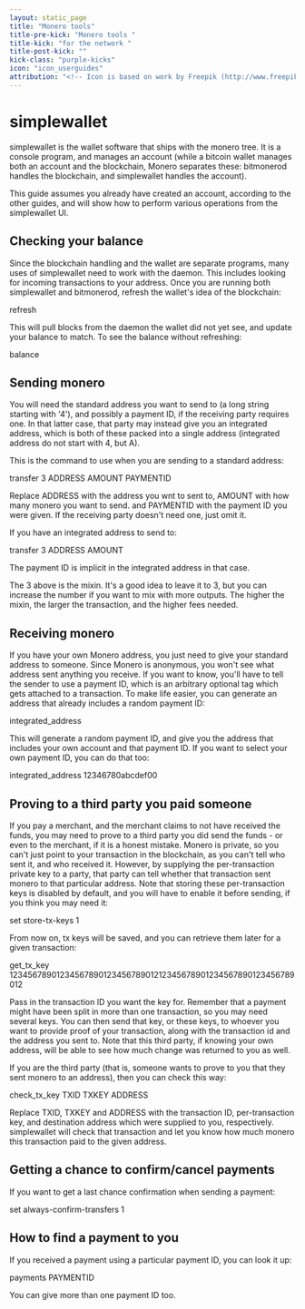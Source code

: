 ```yaml
---
layout: static_page
title: "Monero tools"
title-pre-kick: "Monero tools "
title-kick: "for the network "
title-post-kick: ""
kick-class: "purple-kicks"
icon: "icon_userguides"
attribution: "<!-- Icon is based on work by Freepik (http://www.freepik.com) and is licensed under Creative Commons BY 3.0 -->"
---
```

# simplewallet

simplewallet is the wallet software that ships with the monero tree. It is a console program,
and manages an account (while a bitcoin wallet manages both an account and the blockchain,
Monero separates these: bitmonerod handles the blockchain, and simplewallet handles the account).

This guide assumes you already have created an account, according to the other guides, and
will show how to perform various operations from the simplewallet UI.


## Checking your balance

Since the blockchain handling and the wallet are separate programs, many uses of simplewallet
need to work with the daemon. This includes looking for incoming transactions to your address.
Once you are running both simplewallet and bitmonerod, refresh the wallet's idea of the blockchain:

  refresh

This will pull blocks from the daemon the wallet did not yet see, and update your balance
to match. To see the balance without refreshing:

  balance


## Sending monero

You will need the standard address you want to send to (a long string starting with '4'), and
possibly a payment ID, if the receiving party requires one. In that latter case, that party
may instead give you an integrated address, which is both of these packed into a single address
(integrated address do not start with 4, but A).

This is the command to use when you are sending to a standard address:

  transfer 3 ADDRESS AMOUNT PAYMENTID

Replace ADDRESS with the address you wnt to sent to, AMOUNT with how many monero you want to send.
and PAYMENTID with the payment ID you were given. If the receiving party doesn't need one, just
omit it.

If you have an integrated address to send to:

  transfer 3 ADDRESS AMOUNT

The payment ID is implicit in the integrated address in that case.

The 3 above is the mixin. It's a good idea to leave it to 3, but you can increase the number if
you want to mix with more outputs. The higher the mixin, the larger the transaction, and the
higher fees needed.


## Receiving monero

If you have your own Monero address, you just need to give your standard address to someone.
Since Monero is anonymous, you won't see what address sent anything you receive. If you want to
know, you'll have to tell the sender to use a payment ID, which is an arbitrary optional tag which
gets attached to a transaction. To make life easier, you can generate an address that already
includes a random payment ID:

  integrated_address

This will generate a random payment ID, and give you the address that includes your own account
and that payment ID. If you want to select your own payment ID, you can do that too:

  integrated_address 12346780abcdef00


## Proving to a third party you paid someone

If you pay a merchant, and the merchant claims to not have received the funds, you may need
to prove to a third party you did send the funds - or even to the merchant, if it is a honest
mistake. Monero is private, so you can't just point to your transaction in the blockchain,
as you can't tell who sent it, and who received it. However, by supplying the per-transaction
private key to a party, that party can tell whether that transaction sent monero to that
particular address. Note that storing these per-transaction keys is disabled by default, and
you will have to enable it before sending, if you think you may need it:

  set store-tx-keys 1

From now on, tx keys will be saved, and you can retrieve them later for a given transaction:

  get_tx_key 1234567890123456789012345678901212345678901234567890123456789012

Pass in the transaction ID you want the key for. Remember that a payment might have been
split in more than one transaction, so you may need several keys. You can then send that key,
or these keys, to whoever you want to provide proof of your transaction, along with the
transaction id and the address you sent to. Note that this third party, if knowing your
own address, will be able to see how much change was returned to you as well.

If you are the third party (that is, someone wants to prove to you that they sent monero
to an address), then you can check this way:

  check_tx_key TXID TXKEY ADDRESS

Replace TXID, TXKEY and ADDRESS with the transaction ID, per-transaction key, and destination
address which were supplied to you, respectively. simplewallet will check that transaction
and let you know how much monero this transaction paid to the given address.


## Getting a chance to confirm/cancel payments

If you want to get a last chance confirmation when sending a payment:

  set always-confirm-transfers 1


## How to find a payment to you

If you received a payment using a particular payment ID, you can look it up:

  payments PAYMENTID

You can give more than one payment ID too.

